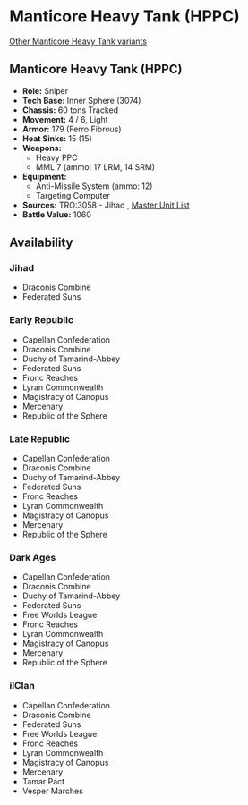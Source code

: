 # Manticore Heavy Tank (HPPC) 

[Other Manticore Heavy Tank variants](../manticore_heavy_tank.md) 

## Manticore Heavy Tank (HPPC) 

- **Role:** Sniper 
- **Tech Base:** Inner Sphere (3074) 
- **Chassis:** 60 tons Tracked 
- **Movement:** 4 / 6, Light 
- **Armor:** 179 (Ferro Fibrous) 
- **Heat Sinks:** 15 (15) 
- **Weapons:** 
  - Heavy PPC 
  - MML 7 (ammo: 17 LRM, 14 SRM) 
- **Equipment:** 
  - Anti-Missile System (ammo: 12) 
  - Targeting Computer 
- **Sources:** TRO:3058 - Jihad , [Master Unit List](http://masterunitlist.info/Unit/Details/2018) 
- **Battle Value:** 1060 

## Availability 

### Jihad 

- Draconis Combine 
- Federated Suns 

### Early Republic 

- Capellan Confederation 
- Draconis Combine 
- Duchy of Tamarind-Abbey 
- Federated Suns 
- Fronc Reaches 
- Lyran Commonwealth 
- Magistracy of Canopus 
- Mercenary 
- Republic of the Sphere 

### Late Republic 

- Capellan Confederation 
- Draconis Combine 
- Duchy of Tamarind-Abbey 
- Federated Suns 
- Fronc Reaches 
- Lyran Commonwealth 
- Magistracy of Canopus 
- Mercenary 
- Republic of the Sphere 

### Dark Ages 

- Capellan Confederation 
- Draconis Combine 
- Duchy of Tamarind-Abbey 
- Federated Suns 
- Free Worlds League 
- Fronc Reaches 
- Lyran Commonwealth 
- Magistracy of Canopus 
- Mercenary 
- Republic of the Sphere 

### ilClan 

- Capellan Confederation 
- Draconis Combine 
- Federated Suns 
- Free Worlds League 
- Fronc Reaches 
- Lyran Commonwealth 
- Magistracy of Canopus 
- Mercenary 
- Tamar Pact 
- Vesper Marches 

